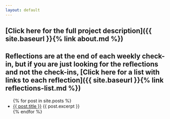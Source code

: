 ```yaml
---
layout: default
---
```


## [Click here for the full project description]({{ site.baseurl }}{% link about.md %})
## Reflections are at the end of each weekly check-in, but if you are just looking for the reflections and not the check-ins, [Click here for a list with links to each reflection]({{ site.baseurl }}{% link reflections-list.md %})

<ul>
  {% for post in site.posts %}
    <li>
      <a href="{{ site.baseurl }}{{ post.url }}">{{ post.title }}</a>
      {{ post.excerpt }}
    </li>
  {% endfor %}
</ul>
